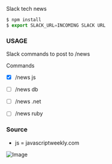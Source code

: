 Slack tech news

```js
$ npm install
$ export SLACK_URL=INCOMING SLACK URL
```

### USAGE
Slack commands to post to /news

Commands
- [x] /news js
- [ ] /news db
- [ ] /news .net
- [ ] /news ruby


### Source
- js = javascriptweekly.com


![Image](http://s22.postimg.org/v3t3jpvyp/Screen_Shot_2015_02_08_at_22_08_33.png)